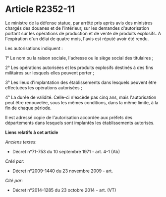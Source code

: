# Article R2352-11

Le ministre de la défense statue, par arrêté pris après avis des ministres chargés des douanes et de l'intérieur, sur les
demandes d'autorisation portant sur les opérations de production et de vente de produits explosifs. A l'expiration d'un délai
de quatre mois, l'avis est réputé avoir été rendu.

Les autorisations indiquent :

1° Le nom ou la raison sociale, l'adresse ou le siège social des titulaires ;

2° Les opérations autorisées et les produits explosifs destinés à des fins militaires sur lesquels elles peuvent porter ;

3° Les lieux d'implantation des établissements dans lesquels peuvent être effectuées les opérations autorisées ;

4° La durée de validité. Celle-ci n'excède pas cinq ans, mais l'autorisation peut être renouvelée, sous les mêmes conditions,
dans la même limite, à la fin de chaque période.

Il est adressé copie de l'autorisation accordée aux préfets des départements dans lesquels sont implantés les établissements
autorisés.

**Liens relatifs à cet article**

_Anciens textes_:

  - Décret n°71-753 du 10 septembre 1971 - art. 4-1 (Ab)

_Créé par_:

  - Décret n°2009-1440 du 23 novembre 2009 - art.

_Cité par_:

  - Décret n°2014-1285 du 23 octobre 2014 - art. (VT)
